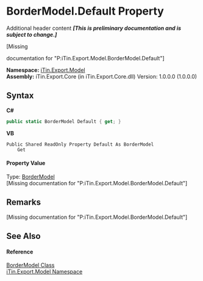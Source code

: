 # BorderModel.Default Property 
Additional header content _**\[This is preliminary documentation and is subject to change.\]**_

\[Missing <summary> documentation for "P:iTin.Export.Model.BorderModel.Default"\]

**Namespace:**&nbsp;<a href="ef57ffcc-e95e-b212-5a46-9aa6f5a3511f">iTin.Export.Model</a><br />**Assembly:**&nbsp;iTin.Export.Core (in iTin.Export.Core.dll) Version: 1.0.0.0 (1.0.0.0)

## Syntax

**C#**<br />
``` C#
public static BorderModel Default { get; }
```

**VB**<br />
``` VB
Public Shared ReadOnly Property Default As BorderModel
	Get
```


#### Property Value
Type: <a href="04b726f1-3702-1320-afb3-9b21f7a89f67">BorderModel</a><br />\[Missing <value> documentation for "P:iTin.Export.Model.BorderModel.Default"\]

## Remarks
\[Missing <remarks> documentation for "P:iTin.Export.Model.BorderModel.Default"\]

## See Also


#### Reference
<a href="04b726f1-3702-1320-afb3-9b21f7a89f67">BorderModel Class</a><br /><a href="ef57ffcc-e95e-b212-5a46-9aa6f5a3511f">iTin.Export.Model Namespace</a><br />